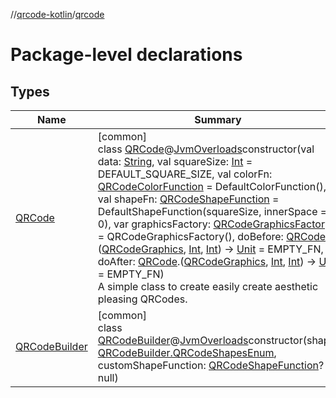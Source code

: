 //[qrcode-kotlin](../../index.md)/[qrcode](index.md)

# Package-level declarations

## Types

| Name | Summary |
|---|---|
| [QRCode](-q-r-code/index.md) | [common]<br>class [QRCode](-q-r-code/index.md)@[JvmOverloads](https://kotlinlang.org/api/latest/jvm/stdlib/kotlin.jvm/-jvm-overloads/index.html)constructor(val data: [String](https://kotlinlang.org/api/latest/jvm/stdlib/kotlin/-string/index.html), val squareSize: [Int](https://kotlinlang.org/api/latest/jvm/stdlib/kotlin/-int/index.html) = DEFAULT_SQUARE_SIZE, val colorFn: [QRCodeColorFunction](../qrcode.color/-q-r-code-color-function/index.md) = DefaultColorFunction(), val shapeFn: [QRCodeShapeFunction](../qrcode.shape/-q-r-code-shape-function/index.md) = DefaultShapeFunction(squareSize, innerSpace = 0), var graphicsFactory: [QRCodeGraphicsFactory](../qrcode.render/-q-r-code-graphics-factory/index.md) = QRCodeGraphicsFactory(), doBefore: [QRCode](-q-r-code/index.md).([QRCodeGraphics](../qrcode.render/-q-r-code-graphics/index.md), [Int](https://kotlinlang.org/api/latest/jvm/stdlib/kotlin/-int/index.html), [Int](https://kotlinlang.org/api/latest/jvm/stdlib/kotlin/-int/index.html)) -&gt; [Unit](https://kotlinlang.org/api/latest/jvm/stdlib/kotlin/-unit/index.html) = EMPTY_FN, doAfter: [QRCode](-q-r-code/index.md).([QRCodeGraphics](../qrcode.render/-q-r-code-graphics/index.md), [Int](https://kotlinlang.org/api/latest/jvm/stdlib/kotlin/-int/index.html), [Int](https://kotlinlang.org/api/latest/jvm/stdlib/kotlin/-int/index.html)) -&gt; [Unit](https://kotlinlang.org/api/latest/jvm/stdlib/kotlin/-unit/index.html) = EMPTY_FN)<br>A simple class to create easily create aesthetic pleasing QRCodes. |
| [QRCodeBuilder](-q-r-code-builder/index.md) | [common]<br>class [QRCodeBuilder](-q-r-code-builder/index.md)@[JvmOverloads](https://kotlinlang.org/api/latest/jvm/stdlib/kotlin.jvm/-jvm-overloads/index.html)constructor(shape: [QRCodeBuilder.QRCodeShapesEnum](-q-r-code-builder/-q-r-code-shapes-enum/index.md), customShapeFunction: [QRCodeShapeFunction](../qrcode.shape/-q-r-code-shape-function/index.md)? = null) |
